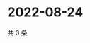 # 2022-08-24

共 0 条

<!-- BEGIN WEIBO -->
<!-- 最后更新时间 Wed Aug 24 2022 21:34:50 GMT+0800 (China Standard Time) -->

<!-- END WEIBO -->
